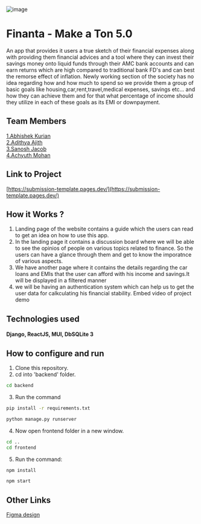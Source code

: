 ![image](https://user-images.githubusercontent.com/92361680/197824476-464d420d-26a6-4df5-aef3-99214fac1388.png)


# Finanta - Make a Ton 5.0
An app that provides it users a true sketch of their financial expenses along with providing them financial advices and a tool where they can invest their savings money onto liquid funds through their AMC bank accounts and can earn returns which are high compared to traditional bank FD's and can best the remorse effect of inflation. Newly working section of the society has no idea regarding how and how much to spend so we provide them a group of basic goals like housing,car,rent,travel,medical expenses, savings etc... and how they can achieve them and for that what percentage of income should they utilize in each of these goals as its EMI or downpayment.

## Team Members
[1.Abhishek Kurian](https://github.com/omen1650ti)   
[2.Adithya Ajith](https://github.com/XdithyX)   
[3.Sanosh Jacob](https://github.com/jacobsanosh)   
[4.Achyuth Mohan](https://github.com/AchyuthMohan)   

## Link to Project
[https://submission-template.pages.dev/](https://submission-template.pages.dev/)

## How it Works ?
1. Landing page of the website contains a guide which the users can read to get an idea on how to use this app.
2.  In the landing page it contains a discussion board where we will be able to see the opinios of people on various topics related to finance. So the users can have a glance through them and get to know the imporatnce of various aspects.
3. We have another page where it contains the details regarding the car loans and EMIs that the user can afford with his income and savings.It will be displayed in a filtered manner
4. we will be having an authentication system which can help us to get the user data for calkculating his financial stability.
Embed video of project demo

## Technologies used
#### Django, ReactJS, MUI, DbSQLite 3

## How to configure and run
1. Clone this repository.
2. cd into 'backend' folder.
```bash
cd backend
```
3. Run the command 
```bash
pip install -r requirements.txt
```
```bash
python manage.py runserver
```
4. Now open frontend folder in a new window.
```bash
cd ..
cd frontend
```
5. Run the command:
```bash
npm install
```
```bash
npm start
```


## Other Links
[Figma design](https://www.figma.com/file/o22uqh35N9DgrGktV18Ixm/Untitled?node-id=6%3A14)
